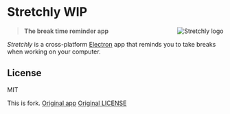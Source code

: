 # Stretchly WIP

<img src="stretchly_128x128.png" align="right" alt="Stretchly logo">

> **The break time reminder app**

*Stretchly* is a cross-platform [Electron](https://www.electronjs.org/) app that reminds you to take breaks when working on your computer.

## License
MIT

This is fork. [Original app](https://github.com/hovancik/stretchly/) [Original LICENSE](https://github.com/hovancik/stretchly/blob/master/LICENSE)
